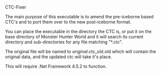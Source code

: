 CTC-Fixer

The main purpose of this executable is to amend the pre-iceborne based CTC's and to port them over to the new post-iceborne format.

You can place the executable in the directory the CTC is, or put it on the base directory of Monster Hunter World and it will search its current directory and sub-directories for any file matching "*.ctc". 

The original file will be named to *original*.ctc_old.old which will contain the original data, and the updated ctc will take it's place.

This will require .Net Framework 4.5.2 to function. 
